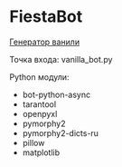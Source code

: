 # FiestaBot

[Генератор ванили](https://icq.im/Vanilla_bot)

Точка входа: vanilla_bot.py

Python модули:
- bot-python-async
- tarantool
- openpyxl
- pymorphy2
- pymorphy2-dicts-ru
- pillow
- matplotlib
